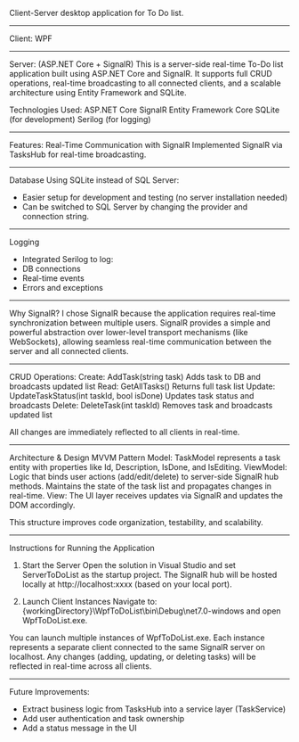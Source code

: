Client-Server desktop application for To Do list.
*****************************************************
Client: WPF
*****************************************************
Server: (ASP.NET Core + SignalR)
This is a server-side real-time To-Do list application built using ASP.NET Core and SignalR. 
It supports full CRUD operations, real-time broadcasting to all connected clients, and a scalable architecture using Entity Framework and SQLite.

Technologies Used:
ASP.NET Core
SignalR
Entity Framework Core
SQLite (for development)
Serilog (for logging)
*****************************************************
Features:
Real-Time Communication with SignalR
Implemented SignalR via TasksHub for real-time broadcasting.
*****************************************************
Database
Using SQLite instead of SQL Server:
- Easier setup for development and testing (no server installation needed)
- Can be switched to SQL Server by changing the provider and connection string.
*****************************************************
Logging
- Integrated Serilog to log:
- DB connections
- Real-time events
- Errors and exceptions
*****************************************************
Why SignalR?
I chose SignalR because the application requires real-time synchronization between multiple users.
SignalR provides a simple and powerful abstraction over lower-level transport mechanisms (like WebSockets),
allowing seamless real-time communication between the server and all connected clients.
*****************************************************
CRUD Operations:
Create:   	AddTask(string task)	Adds task to DB and broadcasts updated list
Read:		    GetAllTasks()	Returns full task list
Update:	    UpdateTaskStatus(int taskId, bool isDone) 	Updates task status and broadcasts
Delete:	    DeleteTask(int taskId)	Removes task and broadcasts updated list

All changes are immediately reflected to all clients in real-time.
*****************************************************

Architecture & Design
MVVM Pattern
Model:     TaskModel represents a task entity with properties like Id, Description, IsDone, and IsEditing.
ViewModel: Logic that binds user actions (add/edit/delete) to server-side SignalR hub methods. Maintains the state of the task list and propagates changes in real-time.
View:      The UI layer receives updates via SignalR and updates the DOM accordingly.

This structure improves code organization, testability, and scalability.

*****************************************************
Instructions for Running the Application
  
1. Start the Server
Open the solution in Visual Studio and set ServerToDoList as the startup project.
The SignalR hub will be hosted locally at http://localhost:xxxx (based on your local port).

2. Launch Client Instances
Navigate to:
{workingDirectory}\WpfToDoList\bin\Debug\net7.0-windows
and open WpfToDoList.exe.

You can launch multiple instances of WpfToDoList.exe.
Each instance represents a separate client connected to the same SignalR server on localhost.
Any changes (adding, updating, or deleting tasks) will be reflected in real-time across all clients.


*****************************************************
Future Improvements:
- Extract business logic from TasksHub into a service layer (TaskService)
- Add user authentication and task ownership
- Add a status message in the UI
